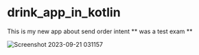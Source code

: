 # drink_app_in_kotlin
This is my new app about send order intent ** was a test exam **

![Screenshot 2023-09-21 031157](https://github.com/mostafatarawneh/drink_app_in_kotlin/assets/47160216/601e01c5-fab3-4c4f-8df9-e2d59926fca1)
